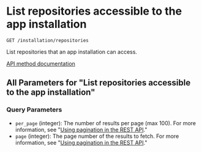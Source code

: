 # List repositories accessible to the app installation

`GET /installation/repositories`

List repositories that an app installation can access.

[API method documentation](https://docs.github.com/rest/apps/installations#list-repositories-accessible-to-the-app-installation)

## All Parameters for "List repositories accessible to the app installation"

### Query Parameters

- `per_page` (integer): The number of results per page (max 100). For more information, see "[Using pagination in the REST API](https://docs.github.com/rest/using-the-rest-api/using-pagination-in-the-rest-api)."
- `page` (integer): The page number of the results to fetch. For more information, see "[Using pagination in the REST API](https://docs.github.com/rest/using-the-rest-api/using-pagination-in-the-rest-api)."